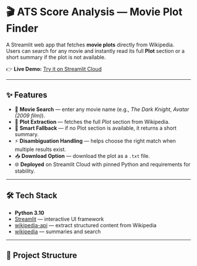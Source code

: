 # 🎬 ATS Score Analysis — Movie Plot Finder

A Streamlit web app that fetches **movie plots** directly from Wikipedia.  
Users can search for any movie and instantly read its full **Plot** section or a short summary if the plot is not available.  

👉 **Live Demo:** [Try it on Streamlit Cloud](YOUR-STREAMLIT-LINK-HERE)  

---

## ✨ Features
- 🔎 **Movie Search** — enter any movie name (e.g., *The Dark Knight*, *Avatar (2009 film)*).  
- 📖 **Plot Extraction** — fetches the full *Plot* section from Wikipedia.  
- 🔄 **Smart Fallback** — if no Plot section is available, it returns a short summary.  
- ⚡ **Disambiguation Handling** — helps choose the right match when multiple results exist.  
- 📥 **Download Option** — download the plot as a `.txt` file.  
- 🌐 **Deployed** on Streamlit Cloud with pinned Python and requirements for stability.  

---

## 🛠️ Tech Stack
- **Python 3.10**  
- [Streamlit](https://streamlit.io/) — interactive UI framework  
- [wikipedia-api](https://pypi.org/project/wikipedia-api/) — extract structured content from Wikipedia  
- [wikipedia](https://pypi.org/project/wikipedia/) — summaries and search  

---

## 📂 Project Structure
